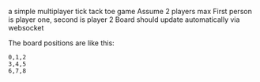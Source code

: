 

a simple multiplayer tick tack toe game
Assume 2 players max
First person is player one, second is player 2
Board should update automatically via websocket

The board positions are like this:
```
0,1,2
3,4,5
6,7,8
```



